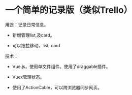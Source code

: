# 一个简单的记录版（类似Trello）

用途：记录日常信息。

* 新增管理list,及card。

* 可以拖拉移动，list, card

技术：
* Vue.js，使用单文件组件。使用了draggable插件。

* Vuex管理状态。

* 使用了ActionCable，可以跨浏览器同步网页。
